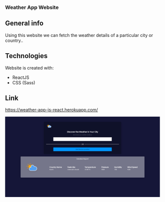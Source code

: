 ### Weather App Website
## General info
Using this website we can fetch the weather details of a particular city or country..

## Technologies
Website is created with:
* ReactJS
* CSS (Sass)

## Link
https://weather-app-js-react.herokuapp.com/

![Weather App ](https://github.com/jerineaso/weather-app-javascript/blob/master/screenshots/screencapture-127-0-0-1-5500-index-html-2022-07-17-12_51_18.png)
